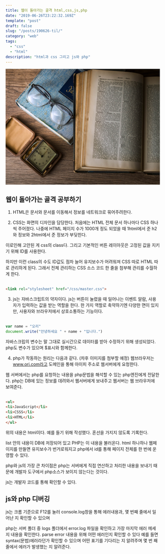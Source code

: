 ```yaml
---
title: 웹이 돌아가는 골격 html,css,js,php
date: "2019-06-26T23:22:32.169Z"
template: "post"
draft: false
slug: "/posts/190626-til/"
category: "web"
tags:
  - "css"
  - "html"
description: "html과 css 그리고 js와 php"
---
```


![](/media/image-1.jpg)


## 웹이 돌아가는 골격 공부하기

1. HTML은 문서와 문서를 이동해서 정보를 네트워크로 묶어주려한다.

2. CSS는 화면의 디자인을 담당한다.
처음에는 HTML 전체 문서 하나마다 CSS 하나씩 주어졌다.
나중에 HTML 페이지 수가 1000개 정도 되었을 때
1html에서 준 h2와 정보와 2html에서 준 정보가 부딪힌다.

이로인해 고안된 게 css의 class다.
그리고 기본적인 버튼 레이아웃은 고정된 값을 지키기 위해 ID를 사용한다.

하지만 이런 class의 수도 ID값도 점차 늘어 유지보수가 어려워져
CSS 따로 HTML 따로 관리하게 된다.
그래서 전체 관리하는 CSS 소스 코드 한 줄을 첨부해 관리를 수월하게 한다.

```html

<link rel="stylesheet" href="/css/master.css">

```
3. js는 자바스크립트의 약자이다. 
js는 버튼이 눌렸을 때 일어나는
이벤트 알람, 사용자가 입력하는 값을 받는 역할을 한다.
한 가지 역할로 축약하기엔 다양한 면이 있지만,
사용자와 브라우저에서 상호소통하는 기능이다.

```js

var name = "오리"
document.write("안녕하세요 " + name + "입니다.")

```
자바스크립의 변수는 말 그대로 실시간으로
데이터를 받아 수정하기 위해 생성되었다.
php도 변수가 있으며 $표시와 함께한다.

4. php가 작동하는 원리는 다음과 같다.
(차후 이미지를 첨부할 예정)
웹브라우저는 www.ori.com라고 도메인을 통해
아이피 주소로 웹서버에게 요청한다.

웹 서버에서는 php를 요청하는 내용을
php문법을 해석할 수 있는 php엔진에게 전달한다.
php는 DB에 있는 정보를 데려와서 웹서버에게 보내주고
웹서버는 웹 브라우저에 보여준다.

```html

<ul>
<li>JavaScript</li>
<li>CSSS</li>
<li>HTML</li>
</ul>

```
위의 내용은 html이다.
예를 들기 위해 작성했다. 혼선을 가지지 않도록 기록한다.

list 안의 내용이 DB에 저장되어 있고
PHP는 이 내용을 불러온다.
html 하나하나 웹페이지를 만들면 유지보수가 번거로워지고
php에서 id를 통해 페이지 전체를 한 번에 운영할 수 있다.

php와 js의 가장 큰 차이점은
php는 서버에게 직접 연산하고 처리한 내용을 보내기 때문에
개발자 도구에서 php소스가 보이지 않는다는 것이다.

js는 개발자 코드를 통해 확인할 수 있다.

## js와 php 디버깅

js는 크롬 기준으로
F12를 눌러 console.log창을 통해 에러내용과, 몇 번째 줄에서 일어난 지
확인할 수 있으며

php는 서버 폴더 중 logs 폴더에서
error.log 파일을 확인하고
가장 마지막 에러 메세지 내용을 확인한다.
parse error 내용을 위해 어떤 에러인지 확인할 수 있다
예를 들면 syntax(문법)에러라던가 확인할 수 있으며
어떤 표기를 기다리는 지 알려주며 몇 번 째 줄에서 에러가
발생했는 지 알려준다.

